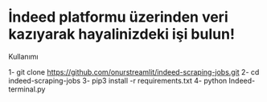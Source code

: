 # İndeed platformu üzerinden veri kazıyarak hayalinizdeki işi bulun!

Kullanımı 

1- git clone https://github.com/onurstreamlit/indeed-scraping-jobs.git
2- cd indeed-scraping-jobs
3- pip3 install -r requirements.txt
4- python Indeed-terminal.py
